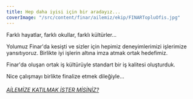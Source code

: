 ```yaml
---
title: Hep daha iyisi için bir aradayız...
coverImage: "/src/content/finar/ailemiz/ekip/FINARTopluOfis.jpg"
---
```


Farklı hayatlar, farklı okullar, farklı kültürler...

Yolumuz Finar'da kesişti ve sizler için hepimiz deneyimlerimizi işlerimize yansıtıyoruz. Birlikte iyi işlerin altına imza atmak ortak hedefimiz.

Finar'da oluşan ortak iş kültürüyle standart bir iş kalitesi oluşturduk.

Nice çalışmayı birlikte finalize etmek dileğiyle...

###### [AİLEMİZE KATILMAK İSTER MİSİNİZ?](/hr-form/)
